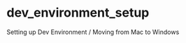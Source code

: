 # dev_environment_setup
Setting up Dev Environment / Moving from Mac to Windows
<!--stackedit_data:
eyJoaXN0b3J5IjpbLTE3NDA3MTA0MDldfQ==
-->